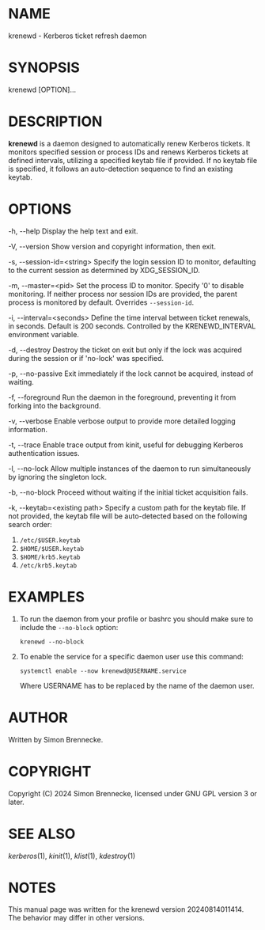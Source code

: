 # NAME
krenewd - Kerberos ticket refresh daemon

# SYNOPSIS
krenewd [OPTION]...

# DESCRIPTION
**krenewd** is a daemon designed to automatically renew Kerberos tickets. It monitors specified session or process IDs and renews Kerberos tickets at defined intervals, utilizing a specified keytab file if provided. If no keytab file is specified, it follows an auto-detection sequence to find an existing keytab.

# OPTIONS
-h, --help
Display the help text and exit.

-V, --version
Show version and copyright information, then exit.

-s, --session-id=\<string\>
Specify the login session ID to monitor, defaulting to the current session as determined by XDG_SESSION_ID.

-m, --master=\<pid\>
Set the process ID to monitor. Specify '0' to disable monitoring. If neither process nor session IDs are provided, the parent process is monitored by default. Overrides `--session-id`.

-i, --interval=\<seconds\>
Define the time interval between ticket renewals, in seconds. Default is 200 seconds. Controlled by the KRENEWD_INTERVAL environment variable.

-d, --destroy
Destroy the ticket on exit but only if the lock was acquired during the session or if 'no-lock' was specified.

-p, --no-passive
Exit immediately if the lock cannot be acquired, instead of waiting.

-f, --foreground
Run the daemon in the foreground, preventing it from forking into the background.

-v, --verbose
Enable verbose output to provide more detailed logging information.

-t, --trace
Enable trace output from kinit, useful for debugging Kerberos authentication issues.

-l, --no-lock
Allow multiple instances of the daemon to run simultaneously by ignoring the singleton lock.

-b, --no-block
Proceed without waiting if the initial ticket acquisition fails.

-k, --keytab=\<existing path\>
Specify a custom path for the keytab file. If not provided, the keytab file will be auto-detected based on the following search order:
1. `/etc/$USER.keytab`
2. `$HOME/$USER.keytab`
3. `$HOME/krb5.keytab`
4. `/etc/krb5.keytab`

# EXAMPLES
1. To run the daemon from your profile or bashrc you should make sure to include the `--no-block` option:
   ```
   krenewd --no-block
   ```

2. To enable the service for a specific daemon user use this command:
   ```
   systemctl enable --now krenewd@USERNAME.service
   ```
   Where USERNAME has to be replaced by the name of the daemon user.

# AUTHOR
Written by Simon Brennecke.

# COPYRIGHT
Copyright (C) 2024 Simon Brennecke, licensed under GNU GPL version 3 or later.

# SEE ALSO
*kerberos*(1), *kinit*(1), *klist*(1), *kdestroy*(1)

# NOTES
This manual page was written for the krenewd version 20240814011414. The behavior may differ in other versions.
